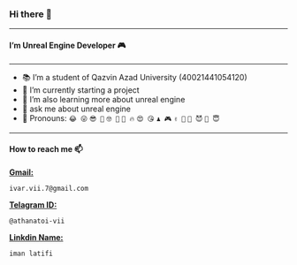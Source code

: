### Hi there 👋
---
#### I’m Unreal Engine Developer 🎮
---
- 📚 I’m a student of Qazvin Azad University (40021441054120)
- 🔭 I’m currently starting a project
- 🌱 I’m also learning more about unreal engine
- 💬 ask me about unreal engine
- 🧑 Pronouns:  ```😂 😜``` ```😎 🤠``` ```🤓 🤔``` ```🥶 🔥``` ```😍 😘``` ```♟️ 🎮``` ```✌️ 🤝``` ```🤫 😈``` ```🤑 😇```
---
#### How to reach me 📫

[**Gmail:**](mailto:ivar.vii.7@gmail.com)
```
ivar.vii.7@gmail.com
```

[**Telagram ID:**](https://t.me/athanatoi_vii)
```
@athanatoi-vii
```

[**Linkdin Name:**](https://www.linkedin.com/in/iman-latifi-558ba725a)
```
iman latifi
```
